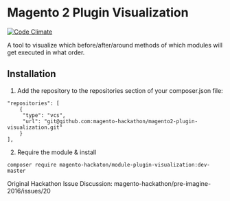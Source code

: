 # Magento 2 Plugin Visualization

[![Code Climate](https://codeclimate.com/github/magento-hackathon/magento2-plugin-visualization/badges/gpa.svg)](https://codeclimate.com/github/magento-hackathon/magento2-plugin-visualization)

A tool to visualize which before/after/around methods of which modules will get executed in what order.

## Installation

1. Add the repository to the repositories section of your composer.json file:
```
"repositories": [
    {
     "type": "vcs",
     "url": "git@github.com:magento-hackathon/magento2-plugin-visualization.git"
    }
],
```
2. Require the module & install

```
composer require magento-hackaton/module-plugin-visualization:dev-master
```

Original Hackathon Issue Discussion: magento-hackathon/pre-imagine-2016/issues/20
